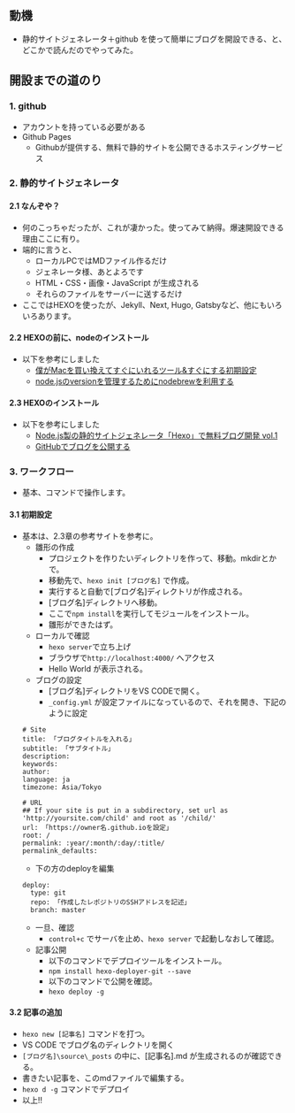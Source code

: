 ## 動機
* 静的サイトジェネレータ＋github を使って簡単にブログを開設できる、と、どこかで読んだのでやってみた。

## 開設までの道のり
### 1. github
* アカウントを持っている必要がある
* Github Pages
  * Githubが提供する、無料で静的サイトを公開できるホスティングサービス

### 2. 静的サイトジェネレータ
#### 2.1 なんぞや？
* 何のこっちゃだったが、これが凄かった。使ってみて納得。爆速開設できる理由ここに有り。
* 端的に言うと、
  * ローカルPCではMDファイル作るだけ
  * ジェネレータ様、あとよろです
  * HTML・CSS・画像・JavaScript が生成される
  * それらのファイルをサーバーに送するだけ
* ここではHEXOを使ったが、Jekyll、Next, Hugo, Gatsbyなど、他にもいろいろあります。

#### 2.2 HEXOの前に、nodeのインストール
* 以下を参考にしました
  * [僕がMacを買い換えてすぐにいれるツール&すぐにする初期設定](https://dotstud.io/blog/setup-new-mac-app/#node-js%E7%92%B0%E5%A2%83%E6%95%B4%E5%82%99)
  * [node.jsのversionを管理するためにnodebrewを利用する](https://qiita.com/sinmetal/items/154e81823f386279b33c)

#### 2.3 HEXOのインストール
* 以下を参考にしました
  * [Node.js製の静的サイトジェネレータ「Hexo」で無料ブログ開発 vol.1](https://dotstud.io/blog/hexo-static-site-vol1/)
  * [GitHubでブログを公開する](https://qiita.com/sakkuntyo/items/dca3ab792a30645b2d66)

### 3. ワークフロー
* 基本、コマンドで操作します。
#### 3.1 初期設定
* 基本は、2.3章の参考サイトを参考に。
  * 雛形の作成
    * プロジェクトを作りたいディレクトリを作って、移動。mkdirとかで。
    * 移動先で、`hexo init [ブログ名]` で作成。
    * 実行すると自動で[ブログ名]ディレクトリが作成される。 
    * [ブログ名]ディレクトリへ移動。
    * ここで`npm install`を実行してモジュールをインストール。
    * 雛形ができたはず。  
  * ローカルで確認
    * `hexo server`で立ち上げ
    * ブラウザで`http://localhost:4000/` へアクセス
    * Hello World が表示される。
  * ブログの設定
    * [ブログ名]ディレクトリをVS CODEで開く。
    * `_config.yml` が設定ファイルになっているので、それを開き、下記のように設定
  ```
  # Site
  title: 「ブログタイトルを入れる」
  subtitle: 「サブタイトル」
  description:
  keywords:
  author: 
  language: ja
  timezone: Asia/Tokyo

  # URL
  ## If your site is put in a subdirectory, set url as 'http://yoursite.com/child' and root as '/child/'
  url: 「https://owner名.github.ioを設定」
  root: /
  permalink: :year/:month/:day/:title/
  permalink_defaults:
  ```
    * 下の方のdeployを編集
  ```
  deploy:
    type: git
    repo: 「作成したレポジトリのSSHアドレスを記述」
    branch: master
  ```
    * 一旦、確認
      * `control+c` でサーバを止め、`hexo server` で起動しなおして確認。
  * 記事公開
    * 以下のコマンドでデプロイツールをインストール。
    * `npm install hexo-deployer-git --save`
    * 以下のコマンドで公開を確認。
    * `hexo deploy -g`
    
#### 3.2 記事の追加
* `hexo new [記事名]` コマンドを打つ。
* VS CODE でブログ名のディレクトリを開く
* `[ブログ名]\source\_posts` の中に、[記事名].md が生成されるのが確認できる。
* 書きたい記事を、このmdファイルで編集する。
* `hexo d -g` コマンドでデプロイ
* 以上!!




